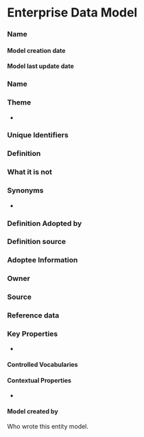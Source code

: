 # Enterprise Data Model
### Name

#### Model creation date

#### Model last update date

### Name

### Theme
*
### Unique Identifiers

### Definition

### What it is not

### Synonyms
*
### Definition Adopted by

### Definition source

### Adoptee Information

### Owner

### Source

### Reference data

### Key Properties
*
#### Controlled Vocabularies

#### Contextual Properties
* 
#### Model created by
Who wrote this entity model.
